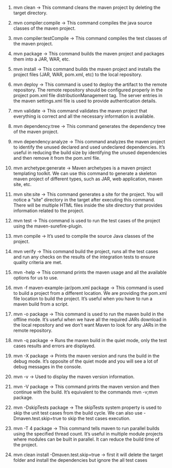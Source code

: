 1. mvn clean  -> This command cleans the maven project by deleting the target directory.

2. mvn compiler:compile  -> This command compiles the java source classes of the maven project.

3. mvn compiler:testCompile  -> This command compiles the test classes of the maven project.

4. mvn package  -> This command builds the maven project and packages them into a JAR, WAR, etc.

5. mvn install  -> This command builds the maven project and installs the project files (JAR, WAR, pom.xml, etc) to the local repository.

6. mvn deploy  -> This command is used to deploy the artifact to the remote repository. The remote repository should be configured properly in the project pom.xml file distributionManagement tag. The server entries in the maven settings.xml file is used to provide authentication details.

7. mvn validate  -> This command validates the maven project that everything is correct and all the necessary information is available.

8. mvn dependency:tree  -> This command generates the dependency tree of the maven project.

9. mvn dependency:analyze  -> This command analyzes the maven project to identify the unused declared and used undeclared dependencies. It’s useful in reducing the build size by identifying the unused dependencies and then remove it from the pom.xml file.

10. mvn archetype:generate  -> Maven archetypes is a maven project templating toolkit. We can use this command to generate a skeleton maven project of different types, such as JAR, web application, maven site, etc.

11. mvn site:site  -> This command generates a site for the project. You will notice a “site” directory in the target after executing this command. There will be multiple HTML files inside the site directory that provides information related to the project.

12. mvn test  -> This command is used to run the test cases of the project using the maven-surefire-plugin.

13. mvn compile  -> It’s used to compile the source Java classes of the project.

14. mvn verify  -> This command build the project, runs all the test cases and run any checks on the results of the integration tests to ensure quality criteria are met.

15. mvn -help  -> This command prints the maven usage and all the available options for us to use.

16. mvn -f maven-example-jar/pom.xml package  -> This command is used to build a project from a different location. We are providing the pom.xml file location to build the project. It’s useful when you have to run a maven build from a script.

17. mvn -o package  -> This command is used to run the maven build in the offline mode. It’s useful when we have all the required JARs download in the local repository and we don’t want Maven to look for any JARs in the remote repository.

18. mvn -q package  -> Runs the maven build in the quiet mode, only the test cases results and errors are displayed.

19. mvn -X package  -> Prints the maven version and runs the build in the debug mode. It’s opposite of the quiet mode and you will see a lot of debug messages in the console.

20. mvn -v  -> Used to display the maven version information.

21. mvn -V package  -> This command prints the maven version and then continue with the build. It’s equivalent to the commands mvn -v;mvn package.

22. mvn -DskipTests package  -> The skipTests system property is used to skip the unit test cases from the build cycle. We can also use -Dmaven.test.skip=true to skip the test cases execution.

23. mvn -T 4 package  -> This command tells maven to run parallel builds using the specified thread count. It’s useful in multiple module projects where modules can be built in parallel. It can reduce the build time of the project.

24. mvn clean install -Dmaven.test.skip=true -> first it will delete the target folder and install the dependencies but ignore the all test cases